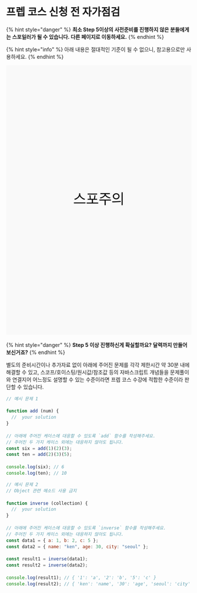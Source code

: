 # 프렙 코스 신청 전 자가점검

{% hint style="danger" %}
**최소 Step 5이상의 사전준비를 진행하지 않은 분들에게는 스포일러가 될 수 있습니다. 다른 페이지로 이동하세요.**
{% endhint %}

{% hint style="info" %}
아래 내용은 절대적인 기준이 될 수 없으니, 참고용으로만 사용하세요.
{% endhint %}



![](../.gitbook/assets/image.png)

{% hint style="danger" %}
**Step 5 이상 진행하신게 확실할까요? 달력까지 만들어 보신거죠?**
{% endhint %}



별도의 준비시간이나 추가자료 없이 아래에 주어진 문제를 각각 제한시간 약 30분 내에 해결할 수 있고, 스코프/호이스팅/원시값/참조값 등의 자바스크립트 개념들을 문제풀이와 연결지어 어느정도 설명할 수 있는 수준이라면 프렙 코스 수강에 적합한 수준이라 판단할 수 있습니다.



```javascript
// 예시 문제 1

function add (num) {
  //  your solution
}

// 아래에 주어진 케이스에 대응할 수 있도록 `add` 함수를 작성해주세요.
// 주어진 두 가지 케이스 외에는 대응하지 않아도 됩니다.
const six = add(1)(2)(3);
const ten = add(2)(3)(5);

console.log(six); // 6
console.log(ten); // 10
```

```javascript
// 예시 문제 2
// Object 관련 메소드 사용 금지

function inverse (collection) {
  //  your solution
}

// 아래에 주어진 케이스에 대응할 수 있도록 `inverse` 함수를 작성해주세요.
// 주어진 두 가지 케이스 외에는 대응하지 않아도 됩니다.
const data1 = { a: 1, b: 2, c: 5 };
const data2 = { name: "ken", age: 30, city: "seoul" };

const result1 = inverse(data1);
const result2 = inverse(data2);

console.log(result1); // { '1': 'a', '2': 'b', '5': 'c' }
console.log(result2); // { 'ken': 'name', '30': 'age', 'seoul': 'city' }
```
